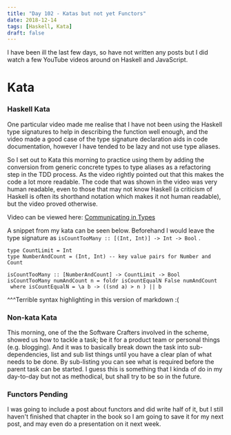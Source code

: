 ```yaml
---
title: "Day 102 - Katas but not yet Functors"
date: 2018-12-14
tags: [Haskell, Kata]
draft: false
---
```


I have been ill the last few days, so have not written any posts but I did watch a few YouTube videos around on Haskell and JavaScript.

# Kata

### Haskell Kata

One particular video made me realise that I have not been using the Haskell type signatures to help in describing the function well enough, and the video made a good case of the type signature declaration aids in code documentation, however I have tended to be lazy and not use type aliases.

So I set out to Kata this morning to practice using them by adding the conversion from generic concrete types to type aliases as a refactoring step in the TDD process. As the video rightly pointed out that this makes the code a lot more readable. The code that was shown in the video was very human readable, even to those that may not know Haskell (a criticism of Haskell is often its shorthand notation which makes it not human readable), but the video proved otherwise.

Video can be viewed here: [Communicating in Types](https://vimeo.com/302682323)

A snippet from my kata can be seen below. Beforehand I would leave the type signature as `isCountTooMany :: [(Int, Int)] -> Int -> Bool` .

```
type CountLimit = Int
type NumberAndCount = (Int, Int) -- key value pairs for Number and Count

isCountTooMany :: [NumberAndCount] -> CountLimit -> Bool
isCountTooMany numAndCount n = foldr isCountEqualN False numAndCount
 where isCountEqualN = \a b -> ((snd a) > n ) || b
 ```
^^^Terrible syntax highlighting in this version of markdown :(

### Non-kata Kata

This morning, one of the the Software Crafters involved in the scheme, showed us how to tackle a task; be it for a product team or personal things  (e.g. blogging). And it was to basically break down the task into sub-dependencies, list and sub list things until you have a clear plan of what needs to be done. By sub-listing you  can see what is required before the parent task can be started. I guess this is something that I kinda of do in my day-to-day but not as methodical, but shall try to be so in the future.

### Functors Pending
I was going to include a post about functors and did write half of it, but I still haven't finished that chapter in the book so I am going to save it for my next post, and may even do a presentation on it next week.

